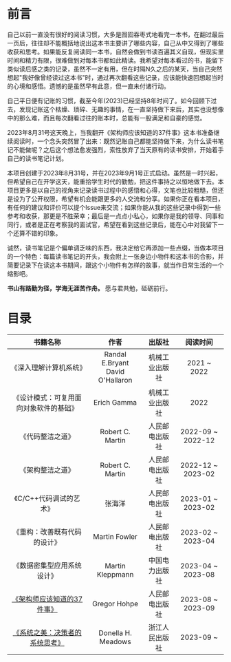 # 前言

自己以前一直没有很好的阅读习惯，大多是囫囵吞枣式地看完一本书，在翻过最后一页后，往往却不能概括地说出这本书主要讲了哪些内容，自己从中又得到了哪些收获和思考。如果能反复阅读同一本书，自然会做到书读百遍其义自现，但现实里时间和精力有限，很难做到对每本书都如此精读。我希望对每本看过的书，能留下类似读后感之类的记录，虽然不一定有用，但在时隔N久之后的某天，当自己突然想起"我好像曾经读过这本书"时，通过再次翻看这些记录，应该能快速回想起当时的心境和感悟。遗憾的是虽然早有此意，但一直未付诸行动。

自己平日便有记账的习惯，截至今年(2023)已经坚持8年时间了。如今回顾下过去，发现记账这个枯燥、琐碎、无趣的事情，在一直坚持做下来后，其实也没想像中的那么难，而且每次翻看过往的账本时，总能有一股满足和自豪的感觉。

2023年8月31号这天晚上，当我翻开《架构师应该知道的37件事》这本书准备继续阅读时，一个念头突然冒了出来：既然记账自己都能坚持做下来，为什么读书笔记不能做呢？之后这个想法愈发强烈，索性放弃了当天原有的读书安排，开始着手自己的读书笔记计划。

本项目创建于2023年8月31号，并在2023年9月1号正式启动。虽然是一时兴起，但希望自己在开学这天，能重拾学生时代的勤勉，把这件事持之以恒地做下去。本项目更多是以自己的视角来记录读书过程中的感悟和心得，文笔也比较粗糙，但还是设为了公开权限，希望有机会能跟更多的人交流和分享。如果你正在看本项目，有任何的建议和评价可以提个Issue来交流；如果你能从我的这些记录中得到一些参考和收获，那更是不胜荣幸；最后是一点点小私心，如果你是我的领导、同事和同行，或者是正在考察我的面试官，希望在看到这些记录后，能在心中对我留下一个还算不错的印象。

诚然，读书笔记是个偏单调乏味的东西，我决定给它再添加一些点缀，当做本项目的一个特色：每篇读书笔记的开头，我会附上一张身边小物件和这本书的合影，并简要记录下在读这本书期间，跟这个小物件有怎样的故事，就当作日常生活的一个缩影吧。

**书山有路勤为径，学海无涯苦作舟。** 愿与君共勉，砥砺前行。

# 目录

|书籍名称|作者|出版社|阅读时间|
|:----:|:--:|:---:|:-----:|
|《深入理解计算机系统》|Randal E.Bryant<br>David O'Hallaron|机械工业出版社|2021 ~ 2022|
|《设计模式：可复用面向对象软件的基础》|Erich Gamma|机械工业出版社|2022|
|《代码整洁之道》|Robert C. Martin|人民邮电出版社|2022-09 ~ 2022-12|
|《架构整洁之道》|Robert C. Martin|人民邮电出版社|2022-12 ~ 2023-02|
|《C/C++代码调试的艺术》|张海洋|人民邮电出版社|2023-01 ~ 2023-02|
|《重构：改善既有代码的设计》|Martin Fowler|人民邮电出版社|2023-02 ~ 2023-04|
|《数据密集型应用系统设计》|Martin Kleppmann|中国电力出版社|2023-04 ~ 2023-08|
|[《架构师应该知道的37件事》](books/架构师应该知道的37件事.md)|Gregor Hohpe|人民邮电出版社|2023-08 ~ 2023-09|
|[《系统之美：决策者的系统思考》](books/系统之美决策者的系统思考.md)|Donella H. Meadows|浙江人民出版社|2023-09 ~|